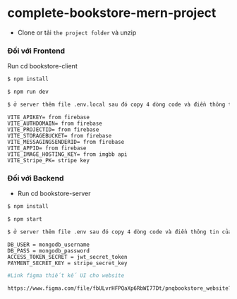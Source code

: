 # complete-bookstore-mern-project


- Clone or tải `the project folder` và unzip  

### Đối với Frontend

Run cd bookstore-client

```sh
$ npm install
```

```sh
$ npm run dev
```

```sh
$ ở server thêm file .env.local sau đó copy 4 dòng code và điền thông tin của bạn vào

```
```
VITE_APIKEY= from firebase
VITE_AUTHDOMAIN= from firebase
VITE_PROJECTID= from firebase
VITE_STORAGEBUCKET= from firebase
VITE_MESSAGINGSENDERID= from firebase
VITE_APPID= from firebase
VITE_IMAGE_HOSTING_KEY= from imgbb api
VITE_Stripe_PK= stripe key
```

### Đối với Backend

- Run cd bookstore-server

```sh
$ npm install
```

```sh
$ npm start
```

```sh
$ ở server thêm file .env sau đó copy 4 dòng code và điền thông tin của bạn vào
```
```
DB_USER = mongodb_username
DB_PASS = mongodb_password
ACCESS_TOKEN_SECRET = jwt_secret_token
PAYMENT_SECRET_KEY = stripe_secret_key
```

```sh
#Link figma thiết kế UI cho website

https://www.figma.com/file/fbULvrHFPQaXp6RbWI77Dt/pnqbookstore_website?type=design&node-id=0-1&mode=design&t=BdTmNwwLHPO1w6AJ-0
```
```sh


